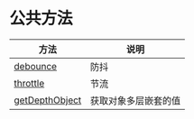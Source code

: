 # 公共方法

方法 | 说明
---  | ---
[debounce](./debounce.md) | 防抖
[throttle](./throttle.md) | 节流
[getDepthObject](./getDepthObject.md)   | 获取对象多层嵌套的值